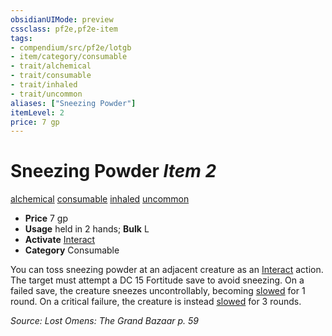```yaml
---
obsidianUIMode: preview
cssclass: pf2e,pf2e-item
tags:
- compendium/src/pf2e/lotgb
- item/category/consumable
- trait/alchemical
- trait/consumable
- trait/inhaled
- trait/uncommon
aliases: ["Sneezing Powder"]
itemLevel: 2
price: 7 gp
---
```

# Sneezing Powder *Item 2*  
[alchemical](../../../rules/traits/alchemical.md)  [consumable](../../../rules/traits/consumable.md)  [inhaled](../../../rules/traits/inhaled.md)  [uncommon](../../../rules/traits/uncommon.md)  

- **Price** 7 gp
- **Usage** held in 2 hands; **Bulk** L
- **Activate** [Interact](../../../rules/actions/interact.md)
- **Category** Consumable

You can toss sneezing powder at an adjacent creature as an [Interact](../../../rules/actions/interact.md) action. The target must attempt a DC 15 Fortitude save to avoid sneezing. On a failed save, the creature sneezes uncontrollably, becoming [slowed](../../../rules/conditions.md#Slowed) for 1 round. On a critical failure, the creature is instead [slowed](../../../rules/conditions.md#Slowed) for 3 rounds.

*Source: Lost Omens: The Grand Bazaar p. 59*